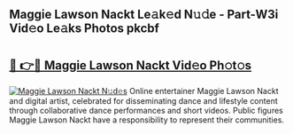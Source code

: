 ## Maggie Lawson Nackt Le𝚊k𝚎d N𝚞𝚍e - Part-W3i Vid𝚎o Le𝚊ks Photos pkcbf

# <h2><a href="http://fb1gsy.evod.top/?m=Maggie+Lawson+Nackt">🔗 👉🔴 Maggie Lawson Nackt Vid𝚎o Ph𝚘t𝚘s</a></h2>

[![Maggie Lawson Nackt N𝚞d𝚎s](https://i.imgur.com/8V9OHl7.gif)](http://fb1gsy.evod.top/?m=Maggie+Lawson+Nackt)
Online entertainer Maggie Lawson Nackt and digital artist, celebrated for disseminating dance and lifestyle content through collaborative dance performances and short videos. Public figures Maggie Lawson Nackt have a responsibility to represent their communities. 
